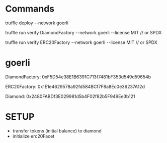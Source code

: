 # Commands

truffle deploy --network goerli

truffle run verify DiamondFactory --network goerli --license MIT // or SPDX

truffle run verify ERC20Factory --network goerli --license MIT // or SPDX



# goerli

DiamondFactory: 0xF5D54e38E1B6391C713f7481bF353d549d59654b

ERC20Factory: 0x1E1e4629578a92fd584BCf7F8a8Ec0e36237A12d

Diamond: 0x2480FABDf3E029981d5b4F02f82b5F949Ee3b121


# SETUP
- transfer tokens (initial balance) to diamond
- initialize erc20Facet